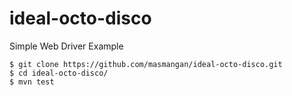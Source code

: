 # ideal-octo-disco
Simple Web Driver Example


    $ git clone https://github.com/masmangan/ideal-octo-disco.git  
    $ cd ideal-octo-disco/
    $ mvn test

